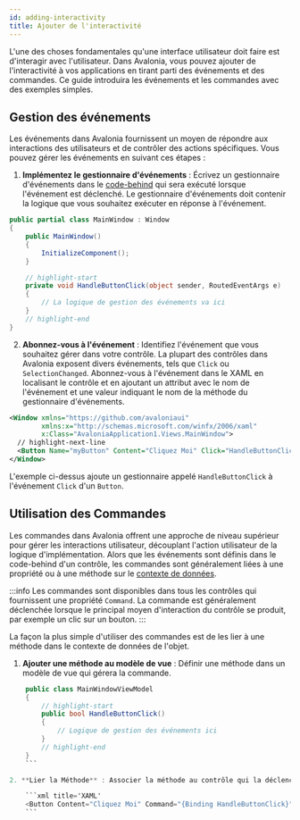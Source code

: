 ```yaml
---
id: adding-interactivity
title: Ajouter de l'interactivité
---
```


L'une des choses fondamentales qu'une interface utilisateur doit faire est d'interagir avec l'utilisateur. Dans Avalonia, vous pouvez ajouter de l'interactivité à vos applications en tirant parti des événements et des commandes. Ce guide introduira les événements et les commandes avec des exemples simples.

## Gestion des événements

Les événements dans Avalonia fournissent un moyen de répondre aux interactions des utilisateurs et de contrôler des actions spécifiques. Vous pouvez gérer les événements en suivant ces étapes :

1. **Implémentez le gestionnaire d'événements** : Écrivez un gestionnaire d'événements dans le [code-behind](../user-interface/code-behind.md) qui sera exécuté lorsque l'événement est déclenché. Le gestionnaire d'événements doit contenir la logique que vous souhaitez exécuter en réponse à l'événement.

```csharp title='MainWindow.axaml.cs'
public partial class MainWindow : Window
{
    public MainWindow()
    {
        InitializeComponent();
    }

    // highlight-start
    private void HandleButtonClick(object sender, RoutedEventArgs e)
    {
        // La logique de gestion des événements va ici
    }
    // highlight-end
}
```

2. **Abonnez-vous à l'événement** : Identifiez l'événement que vous souhaitez gérer dans votre contrôle. La plupart des contrôles dans Avalonia exposent divers événements, tels que `Click` ou `SelectionChanged`. Abonnez-vous à l'événement dans le XAML en localisant le contrôle et en ajoutant un attribut avec le nom de l'événement et une valeur indiquant le nom de la méthode du gestionnaire d'événements.

```xml title='MainWindow.axaml'
<Window xmlns="https://github.com/avaloniaui"
        xmlns:x="http://schemas.microsoft.com/winfx/2006/xaml"
        x:Class="AvaloniaApplication1.Views.MainWindow">
  // highlight-next-line
  <Button Name="myButton" Content="Cliquez Moi" Click="HandleButtonClick" />
</Window>
```

L'exemple ci-dessus ajoute un gestionnaire appelé `HandleButtonClick` à l'événement `Click` d'un `Button`.

## Utilisation des Commandes

Les commandes dans Avalonia offrent une approche de niveau supérieur pour gérer les interactions utilisateur, découplant l'action utilisateur de la logique d'implémentation. Alors que les événements sont définis dans le code-behind d'un contrôle, les commandes sont généralement liées à une propriété ou à une méthode sur le [contexte de données](../data/data-binding/data-context.md).

:::info
Les commandes sont disponibles dans tous les contrôles qui fournissent une propriété `Command`. La commande est généralement déclenchée lorsque le principal moyen d'interaction du contrôle se produit, par exemple un clic sur un bouton.
:::

La façon la plus simple d'utiliser des commandes est de les lier à une méthode dans le contexte de données de l'objet.

1. **Ajouter une méthode au modèle de vue** : Définir une méthode dans un modèle de vue qui gérera la commande.

```csharp title='C#'
    public class MainWindowViewModel
    {
        // highlight-start
        public bool HandleButtonClick()
        {
            // Logique de gestion des événements ici
        }
        // highlight-end
    }
    ```

2. **Lier la Méthode** : Associer la méthode au contrôle qui la déclenche.

    ```xml title='XAML'
    <Button Content="Cliquez Moi" Command="{Binding HandleButtonClick}" />
    ```
